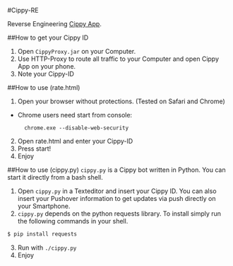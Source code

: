 #Cippy-RE

Reverse Engineering [Cippy App].

##How to get your Cippy ID

1. Open ```CippyProxy.jar``` on your Computer.
2. Use HTTP-Proxy to route all traffic to your Computer and open Cippy App on your phone.
3. Note your Cippy-ID


##How to use (rate.html)

1. Open your browser without protections. (Tested on Safari and Chrome)
  - Chrome users need start from console:
    ```
      chrome.exe --disable-web-security
    ```
2. Open rate.html and enter your Cippy-ID
3. Press start!
4. Enjoy


##How to use (cippy.py)
```cippy.py``` is a Cippy bot written in Python. You can start it directly from a bash shell.

1. Open ```cippy.py``` in a Texteditor and insert your Cippy ID. You can also insert your Pushover information to get updates via push directly on your Smartphone.
2. ```cippy.py``` depends on the python requests library. To install simply run the following commands in your shell.
```bash
$ pip install requests
```
3. Run with ```./cippy.py```
4. Enjoy

[Cippy App]: http://http://www.cippy.it
